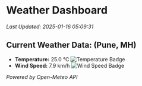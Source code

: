 
# Weather Dashboard

_Last Updated: 2025-01-16 05:09:31_

## Current Weather Data: (Pune, MH)
- **Temperature:** 25.0 °C ![Temperature Badge](https://img.shields.io/badge/Temperature-Medium%20Temp-green)
- **Wind Speed:** 7.9 km/h ![Wind Speed Badge](https://img.shields.io/badge/Wind%20Speed-Low%20Wind-blue)

*Powered by Open-Meteo API*
